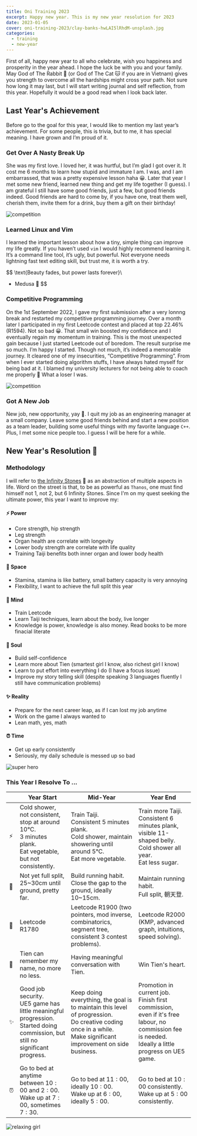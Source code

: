 ```yaml
---
title: Oni Training 2023
excerpt: Happy new year. This is my new year resolution for 2023
date: 2023-01-05
cover: oni-training-2023/clay-banks-hwLAI5lRhdM-unsplash.jpg
categories:
  - training
  - new-year
---
```


First of all, happy new year to all who celebrate, wish you happiness and prosperity in the year ahead. I hope the luck be with you and your family. May God of The Rabbit 🐰 (or God of The Cat 🐱 if you are in Vietnam) gives you strength to overcome all the hardships might cross your path. Not sure how long it may last, but I will start writing journal and self reflection, from this year. Hopefully it would be a good read when I look back later.

## Last Year's Achievement

Before go to the goal for this year, I would like to mention my last year’s achievement. For some people, this is trivia, but to me, it has special meaning. I have grown and I’m proud of it.

### Get Over A Nasty Break Up

She was my first love. I loved her, it was hurtful, but I’m glad I got over it. It cost me 6 months to learn how stupid and immature I am. I was, and I am embarrassed, that was a pretty expensive lesson haha 😀. Later that year I met some new friend, learned new thing and get my life together (I guess). I am grateful I still have some good friends, just a few, but good friends indeed. Good friends are hard to come by, if you have one, treat them well, cherish them, invite them for a drink, buy them a gift on their birthday!

<img class="w-1/2 md:w-1/3 mx-auto" alt="competition" src="oni-training-2023/Heartbroken-amico.svg" />

### Learned Linux and Vim

I learned the important lesson about how a tiny, simple thing can improve my life greatly. If you haven’t used `vim` I would highly recommend learning it. It’s a command line tool, it’s ugly, but powerful. Not everyone needs lightning fast text editing skill, but trust me, it is worth a try.

$$
\text{Beauty fades, but power lasts forever}\\
- Medusa 🐍
$$

### Competitive Programming

On the 1st September 2022, I gave my first submission after a very lonnng break and restarted my competitive programming journey. Over a month later I participated in my first Leetcode contest and placed at top 22.46% (R1594). Not so bad 😀. That small win boosted my confidence and I eventually regain my momentum in training. This is the most unexpected gain because I just started Leetcode out of boredom. The result surprise me so much. I’m happy I started. Though not much, it’s indeed a memorable journey. It cleared one of my insecurities, “Competitive Programming”. From when I ever started doing algorithm stuffs, I have always hated myself for being bad at it. I blamed my university lecturers for not being able to coach me properly 🤢 What a loser I was.

<img class="w-1/2 md:w-1/3 mx-auto" alt="competition" src="oni-training-2023/Business-competition-pana.svg" />

### Got A New Job

New job, new opportunity, yay 🙌. I quit my job as an engineering manager at a small company. Leave some good friends behind and start a new position as a team leader, building some useful things with my favorite language `C++`. Plus, I met some nice people too. I guess I will be here for a while.

## New Year's Resolution 🎉

### Methodology

I will refer to [the Infinity Stones](https://en.wikipedia.org/wiki/Infinity_Stones) 💎 as an abstraction of multiple aspects in life. Word on the street is that, to be as powerful as `Thanos`, one must find himself not 1, not 2, but 6 Infinity Stones. Since I'm on my quest seeking the ultimate power, this year I want to improve my:

#### ⚡ Power

- Core strength, hip strength
- Leg strength
- Organ health are correlate with longevity
- Lower body strength are correlate with life quality
- Training Taiji benefits both inner organ and lower body health

#### 🐾 Space

- Stamina, stamina is like battery, small battery capacity is very annoying
- Flexibility, I want to achieve the full split this year

#### 🧠 Mind

- Train Leetcode
- Learn Taiji techniques, learn about the body, live longer
- Knowledge is power, knowledge is also money. Read books to be more finacial literate

#### 💖 Soul

- Build self-confidence
- Learn more about Tien (smartest girl I know, also richest girl I know)
- Learn to put effort into everything I do (I have a focus issue)
- Improve my story telling skill (despite speaking 3 languages fluently I still have communication problems)

#### ✨ Reality

- Prepare for the next career leap, as if I can lost my job anytime
- Work on the game I always wanted to
- Lean math, yes, math

#### ⏰ Time

- Get up early consistently
- Seriously, my daily schedule is messed up so bad

<img class="w-1/2 md:w-1/3 mx-auto" alt="super hero" src="oni-training-2023/Superhero-amico.svg" />

### This Year I Resolve To ...

|     | Year Start                                                                                                                            | Mid-Year                                                                                                                                                               | Year End                                                                                                                                                   |
| --- | ------------------------------------------------------------------------------------------------------------------------------------- | ---------------------------------------------------------------------------------------------------------------------------------------------------------------------- | ---------------------------------------------------------------------------------------------------------------------------------------------------------- |
| ⚡  | Cold shower, not consistent, stop at around 10°C. <br />3 minutes plank.<br />Eat vegetable, but not consistently.                    | Train Taiji.<br />Consistent 5 minutes plank.<br />Cold shower, maintain showering until around 5°C.<br/>Eat more vegetable.                                           | Train more Taiji.<br />Consistent 6 minutes plank, visible 11-shaped belly.<br />Cold shower all year.<br />Eat less sugar.                                |
| 🐾  | Not yet full split, 25~30cm until ground, pretty far.                                                                                 | Build running habit.<br />Close the gap to the ground, ideally 10~15cm.                                                                                                | Maintain running habit.<br />Full split, 朝天登.                                                                                                           |
| 🧠  | Leetcode R1780                                                                                                                        | Leetcode R1900 (two pointers, mod inverse, combinatorics, segment tree, consistent 3 contest problems).                                                                | Leetcode R2000 (KMP, advanced graph, intuitions, speed solving).                                                                                           |
| 💖  | Tien can remember my name, no more no less.                                                                                           | Having meaningful conversation with Tien.                                                                                                                              | Win Tien's heart.                                                                                                                                          |
| ✨  | Good job security.<br />UE5 game has little meaningful progression.<br />Started doing commission, but still no significant progress. | Keep doing everything, the goal is to maintain this level of progression.<br />Do creative coding once in a while.<br />Make significant improvement on side business. | Promotion in current job.<br />Finish first commission, even if it's free labour, no commission fee is needed.<br />Ideally a little progress on UE5 game. |
| ⏰  | Go to bed at anytime between $10:00$ and $2:00$.<br />Wake up at $7:00$, sometimes $7:30$.                                            | Go to bed at $11:00$, ideally $10:00$. <br />Wake up at $6:00$, ideally $5:00$.                                                                                        | Go to bed at $10:00$ consistently.<br />Wake up at $5:00$ consistently.                                                                                    |

<img class="w-1/2 md:w-1/3 mx-auto" alt="relaxing girl" src="oni-training-2023/Lo-fi-concept-amico.svg" />
